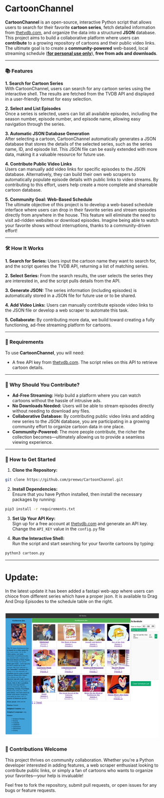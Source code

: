 # CartoonChannel

**CartoonChannel** is an open-source, interactive 
Python script that allows users to search for their favorite 
**cartoon series**, fetch detailed information from [thetvdb.com](https://thetvdb.com), 
and organize the data into a structured **JSON** database. 
This project aims to build a collaborative platform where users 
can **contribute** to a growing repository of cartoons and their 
public video links. The ultimate goal is to create a **community-powered** 
web-based, local streaming schedule (**<ins>for personal use only<ins>**), **free from ads and downloads**.

---

### 📚 Features
**1. Search for Cartoon Series** \
With CartoonChannel, users can search for any cartoon series using the interactive shell. The results are fetched from the TVDB API and displayed in a user-friendly format for easy selection.

**2. Select and List Episodes** \
Once a series is selected, users can list all available episodes, including the season number, episode number, and episode name, allowing easy navigation through the series.

**3. Automatic JSON Database Generation** \
After selecting a cartoon, CartoonChannel automatically generates a JSON database that stores the details of the selected series, such as the series name, ID, and episode list. This JSON file can be easily extended with more data, making it a valuable resource for future use.

**4. Contribute Public Video Links** \
Users can manually add video links for specific episodes to the JSON database. Alternatively, they can build their own web scrapers to automatically populate episode details with public links to video streams. By contributing to this effort, users help create a more complete and shareable cartoon database.

**5. Community Goal: Web-Based Schedule** \
The ultimate objective of this project is to develop a web-based schedule interface where users can drop in their favorite series and stream episodes directly from anywhere in the house. This feature will eliminate the need to visit ad-ridden websites or download episodes. Imagine being able to watch your favorite shows without interruptions, thanks to a community-driven effort!

---
### 🛠 How It Works
**1. Search for Series:** Users input the cartoon name they want to search for, and the script queries the TVDB API, returning a list of matching series.

**2. Select Series:** From the search results, the user selects the series they are interested in, and the script pulls details from the API.

**3. Generate JSON:** The series information (including episodes) is automatically stored in a JSON file for future use or to be shared.

**4. Add Video Links:** Users can manually contribute episode video links to the JSON file or develop a web scraper to automate this task.

**5. Collaborate:** By contributing more data, we build toward creating a fully functioning, ad-free streaming platform for cartoons.

---
### 🔑 Requirements
To use **CartoonChannel**, you will need:

- A free API key from [thetvdb.com](https://thetvdb.com). The script relies on this API to retrieve cartoon details.

---
### 🌟 Why Should You Contribute?
- **Ad-Free Streaming:** Help build a platform where you can watch cartoons without the hassle of intrusive ads.
- **No Downloads Needed:** Users will be able to stream episodes directly without needing to download any files.
- **Collaborative Database:** By contributing public video links and adding new series to the JSON database, you are participating in a growing community effort to organize cartoon data in one place.
- **Community-Powered:** The more people contribute, the richer the collection becomes—ultimately allowing us to provide a seamless viewing experience.

---
### 🚀 How to Get Started
1. **Clone the Repository:**

```bash  
git clone https://github.com/preewo/CartoonChannel.git
```

2. **Install Dependencies:** \
Ensure that you have Python installed, then install the necessary packages by running:

```bash 
pip3 install -r requirements.txt
```

3. **Set Up Your API Key:** \
Sign up for a free account at [thetvdb.com](https://thetvdb.com) and generate an API key.
Change the `API_KEY` value in the `config.py` file


4. **Run the Interactive Shell:** \
Run the script and start searching for your favorite cartoons by typing:

```bash
python3 cartoon.py
```
--- 
# Update:
In the latest update it has been added a fastapi web-app where users can chioce from different series which have a proper json.
It is available to Drag And Drop Episodes to the schedule table on the right.

![img.png](img.png)
---
### 👥 Contributions Welcome
This project thrives on community collaboration. Whether you're a Python developer interested in adding features, a web scraper enthusiast looking to contribute public links, or simply a fan of cartoons who wants to organize your favorites—your help is invaluable!

Feel free to fork the repository, submit pull requests, or open issues for any bugs or feature requests.